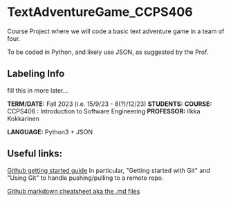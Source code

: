# TextAdventureGame_CCPS406
Course Project where we will code a basic text adventure game in a team of four.

To be coded in Python, and likely use JSON, as suggested by the Prof.

## Labeling Info

fill this in more later...

**TERM/DATE:** Fall 2023 (i.e. 15/9/23 - 8(?)/12/23)
**STUDENTS:**
**COURSE:** CCPS406 : Introduction to Software Engineering
**PROFESSOR:** Ilkka Kokkarinen

**LANGUAGE:** Python3 + JSON


## Useful links:

[Github getting started guide](https://docs.github.com/en/get-started)
In particular, "Getting started with Git" and "Using Git" to handle pushing/pulling to a remote repo.

[Github markdown cheatsheet aka the .md files](https://docs.github.com/en/get-started/writing-on-github/getting-started-with-writing-and-formatting-on-github/basic-writing-and-formatting-syntax#links)


